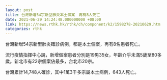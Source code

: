```yaml
---
layout: post
title: 台灣新增54宗新型肺炎本土個案　再有8人死亡
date: 2021-06-29 14:24:48.000000000 +08:00
link: https://news.rthk.hk/rthk/ch/component/k2/1598278-20210629.htm
categories: rthk
---
```


台灣新增54宗新型肺炎確診病例，都是本土個案，再有8名患者死亡。

流行疫情指揮中心說，新增個案患者分別是19男35女，年齡介乎未滿5歲至80多歲。新北市有22宗個案佔最多，台北市20宗。

台灣累計14,748人確診，其中1萬3千多宗屬本土病例，643人死亡。
